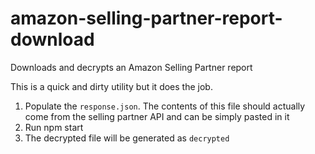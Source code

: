 # amazon-selling-partner-report-download
Downloads and decrypts an Amazon Selling Partner report

This is a quick and dirty utility but it does the job.

1. Populate the `response.json`. The contents of this file should actually come from the selling partner API and can be simply pasted in it
1. Run npm start
1. The decrypted file will be generated as `decrypted`